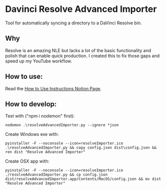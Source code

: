 # Davinci Resolve Advanced Importer

Tool for automatically syncing a directory to a DaVinci Resolve bin.

## Why

Resolve is an amazing NLE but lacks a lot of the basic functionality and polish that can enable quick production. I created this to fix those gaps and speed up my YouTube workflow.

## How to use:

Read the [How to Use Instructions Notion Page](https://neverproductive.notion.site/DaVinci-Resolve-Advanced-Importer-50f1a8a6241d4264824602054c499b31).

## How to develop:

Test with ("npm i nodemon" first):
```
nodemon .\resolveAdvancedImporter.py --ignore *json
```

Create Windows exe with:
```
pyinstaller -F --noconsole --icon=resolveImporter.ico .\resolveAdvancedImporter.py && copy config.json dist\config.json && ren dist "Resolve Advanced Importer"
```

Create OSX app with:
```
pyinstaller -F --noconsole --icon=resolveImporter.ico ./resolveAdvancedImporter.py && cp config.json dist/resolveAdvancedImporter.app/Contents/MacOS/config.json && mv dist "Resolve Advanced Importer"
```